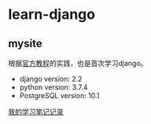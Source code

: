 # learn-django

## mysite 

根据[官方教程](https://docs.djangoproject.com/zh-hans/2.2/intro/tutorial01/)的实践，也是首次学习django。

- django version: 2.2 
- python version: 3.7.4
- PostgreSQL version: 10.1

[我的学习笔记记录](https://github.com/dym0080/articles/blob/master/python/django/%E5%AD%A6%E4%B9%A0%E7%AC%94%E8%AE%B0-%E7%BC%96%E5%86%99%E4%BD%A0%E7%9A%84%E7%AC%AC%E4%B8%80%E4%B8%AADjango%E5%BA%94%E7%94%A8.md)